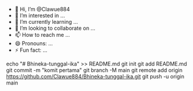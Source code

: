 - 👋 Hi, I’m @Clawue884
- 👀 I’m interested in ...
- 🌱 I’m currently learning ...
- 💞️ I’m looking to collaborate on ...
- 📫 How to reach me ...
- 😄 Pronouns: ...
- ⚡ Fun fact: ...

<!---
Clawue884/Clawue884 is a ✨ special ✨ repository because its `README.md` (this file) appears on your GitHub profile.
You can click the Preview link to take a look at your changes.
--->
echo "# Bhineka-tunggal-ika" >> README.md 
git init 
git add README.md 
git commit -m "komit pertama" 
git branch -M main 
git remote add origin https://github.com/Clawue884/Bhineka-tunggal-ika.git
 git push -u origin main
